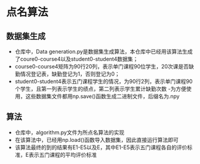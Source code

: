 # 点名算法
## 数据集生成

 - 仓库中，Data generation.py是数据集生成算法，本仓库中已经用该算法生成了coure0-course4以及student0-student4数据集；
 - course0-course4矩阵为90行20列，表示单门课程90位学生，20次课是否缺勤情况登记表，缺勤登记为1，否则登记为0；
 - student0-student4表示五门课程学生的情况，为90行2列，表示单门课程90个学生，且第一列表示学生的绩点，第二列表示学生累计缺勤次数
 -为方便使用，这些数据集文件都用np.save()函数生成二进制文件，后缀名为.npy
## 算法
 - 仓库中，algorithm.py文件为所点名算法的实现
 - 在该算法中，已经用np.load()函数导入数据集，因此直接运行算法即可
 - 该算法最终的到的结果有E1-E5以及E，其中E1-E5表示五门课程各自的评价标准，E表示五门课程的平均评价标准
